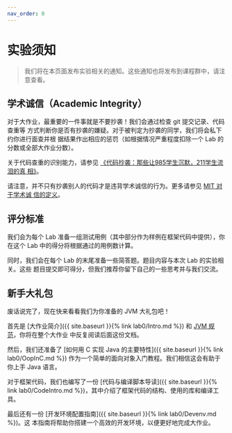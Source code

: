 ```yaml
---
nav_order: 0
---
```


# 实验须知

> 我们将在本页面发布实验相关的通知。这些通知也将发布到课程群中，请注意查看。

## 学术诚信（Academic Integrity）

对于大作业，最重要的一件事就是不要抄袭！我们会通过检查 git 提交记录、代码查重等
方式判断你是否有抄袭的嫌疑。对于被判定为抄袭的同学，我们将会私下约你进行面查并根
据结果作出相应的惩罚（如根据情况严重程度扣除一个 Lab 的分数或全部大作业分数）。

关于代码查重的识别能力，请参见 [《代码抄袭：那些让985学生沉默，211学生流泪的真
相》](https://zhuanlan.zhihu.com/p/40568346)。

请注意，并不只有抄袭别人的代码才是违背学术诚信的行为。更多请参见 [MIT 对于学术诚
信的定义](https://integrity.mit.edu/)。

## 评分标准

我们会为每个 Lab 准备一组测试用例（其中部分作为样例在框架代码中提供），你在这个
Lab 中的得分将根据通过的用例数计算。

同时，我们会在每个 Lab 的末尾准备一些简答题。题目内容与本次 Lab 的实验相关。这些
题目提交即可得分，但我们推荐你留下自己的一些思考并与我们交流。

## 新手大礼包

废话说完了，现在快来看看我们为你准备的 JVM 大礼包吧！

首先是 [大作业简介]({{ site.baseurl }}{% link lab0/Intro.md %}) 和 [JVM 规
范](https://docs.oracle.com/javase/specs/jvms/se17/jvms17.pdf)，你将在整个大作业
中反复阅读后面这份文档。

然后，我们还准备了 [如何用 C 实现 Java 的主要特性]({{ site.baseurl }}{% link
lab0/OopInC.md %}) 作为一个简单的面向对象入门教程。我们相信这会有助于你上手 Java
语言。

对于框架代码，我们也编写了一份 [代码与编译脚本导读]({{ site.baseurl }}{% link
lab0/CodeIntro.md %})，其中介绍了框架代码的结构、使用的库和编译工具。

最后还有一份 [开发环境配置指南]({{ site.baseurl }}{% link lab0/Devenv.md %})。这
本指南将帮助你搭建一个高效的开发环境，以便更好地完成大作业。
